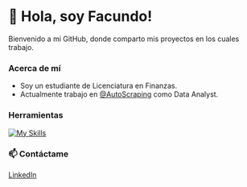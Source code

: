 # 👋 Hola, soy Facundo!

Bienvenido a mi GitHub, donde comparto mis proyectos en los cuales trabajo. 

### Acerca de mí  

- Soy un estudiante de Licenciatura en Finanzas.  
- Actualmente trabajo en [@AutoScraping](https://github.com/AutoScraping) como Data Analyst.

### Herramientas  

[![My Skills](https://skillicons.dev/icons?i=py,mysql,postgres,git,github)](https://skillicons.dev)
### 📫 Contáctame
  [LinkedIn](https://www.linkedin.com/in/facundolotobattan/)
